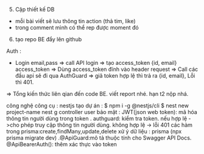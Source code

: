 <!-- 2. Update api article thêm params categoryId
3. Tìm hiểu nestjs/swagger. update các đầu api. -->
<!-- - thêm @ApiBearerAuth() đối với các API cần auth. -->
<!-- - Cập nhật Dto body cho các api -->

<!-- 4. thêm api getMany article -->


5. Cập thiết kế DB
- mỗi bài viết sẽ lưu thông tin action (thả tim, like)
- trong comment mình có thể rep được moment đó

6. tạo repo BE đẩy lên github


Auth : 
- Login email,pass => call API login => tạo access_token {id, email} access_token => Dùng access_token đính vào header request => Call các đầu api sẽ đi qua AuthGuard => giã token hợp lệ thì trả ra {id, email}, Lỗi thì 401.

=> Tổng kiến thức liên qian đến code BE. viết report nhé. hạn t2 nộp nhá.

công nghệ công cụ : nestjs
tạo dự án :
$ npm i -g @nestjs/cli
$ nest new project-name
 nest g controller user 
bảo mật : JWT(json web token): mã hóa thông tin người dùng trong token
 . authguard: kiểm tra token. nếu hợp lệ ->cho phép truy cập thông tin người dùng. không hợp lệ -> lỗi 401
các hàm trong prisma:create,findMany,update,delete
xử ý dữ liệu : prisma (npx prisma migrate dev)
 .@ApiGuard:mô tả thuộc tính cho Swagger API Docs.
    @ApiBearerAuth(): thêm xác thực vào token
